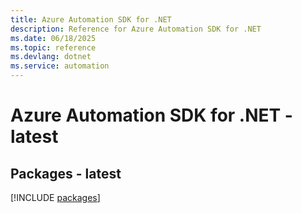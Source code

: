 ```yaml
---
title: Azure Automation SDK for .NET
description: Reference for Azure Automation SDK for .NET
ms.date: 06/18/2025
ms.topic: reference
ms.devlang: dotnet
ms.service: automation
---
```

# Azure Automation SDK for .NET - latest
## Packages - latest
[!INCLUDE [packages](automation-index.md)]